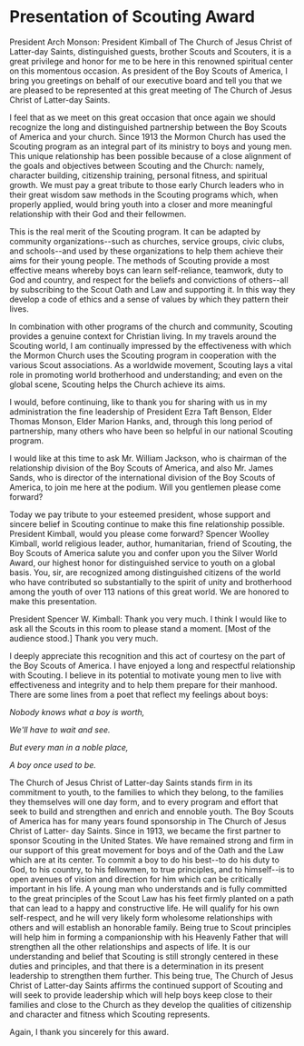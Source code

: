 # Presentation of Scouting Award

President Arch Monson: President Kimball of The Church of Jesus Christ of
Latter-day Saints, distinguished guests, brother Scouts and Scouters, it is a
great privilege and honor for me to be here in this renowned spiritual center
on this momentous occasion. As president of the Boy Scouts of America, I bring
you greetings on behalf of our executive board and tell you that we are
pleased to be represented at this great meeting of The Church of Jesus Christ
of Latter-day Saints.

I feel that as we meet on this great occasion that once again we should
recognize the long and distinguished partnership between the Boy Scouts of
America and your church. Since 1913 the Mormon Church has used the Scouting
program as an integral part of its ministry to boys and young men. This unique
relationship has been possible because of a close alignment of the goals and
objectives between Scouting and the Church: namely, character building,
citizenship training, personal fitness, and spiritual growth. We must pay a
great tribute to those early Church leaders who in their great wisdom saw
methods in the Scouting programs which, when properly applied, would bring
youth into a closer and more meaningful relationship with their God and their
fellowmen.

This is the real merit of the Scouting program. It can be adapted by community
organizations--such as churches, service groups, civic clubs, and schools--and
used by these organizations to help them achieve their aims for their young
people. The methods of Scouting provide a most effective means whereby boys
can learn self-reliance, teamwork, duty to God and country, and respect for
the beliefs and convictions of others--all by subscribing to the Scout Oath
and Law and supporting it. In this way they develop a code of ethics and a
sense of values by which they pattern their lives.

In combination with other programs of the church and community, Scouting
provides a genuine context for Christian living. In my travels around the
Scouting world, I am continually impressed by the effectiveness with which the
Mormon Church uses the Scouting program in cooperation with the various Scout
associations. As a worldwide movement, Scouting lays a vital role in promoting
world brotherhood and understanding; and even on the global scene, Scouting
helps the Church achieve its aims.

I would, before continuing, like to thank you for sharing with us in my
administration the fine leadership of President Ezra Taft Benson, Elder Thomas
Monson, Elder Marion Hanks, and, through this long period of partnership, many
others who have been so helpful in our national Scouting program.

I would like at this time to ask Mr. William Jackson, who is chairman of the
relationship division of the Boy Scouts of America, and also Mr. James Sands,
who is director of the international division of the Boy Scouts of America, to
join me here at the podium. Will you gentlemen please come forward?

Today we pay tribute to your esteemed president, whose support and sincere
belief in Scouting continue to make this fine relationship possible. President
Kimball, would you please come forward? Spencer Woolley Kimball, world
religious leader, author, humanitarian, friend of Scouting, the Boy Scouts of
America salute you and confer upon you the Silver World Award, our highest
honor for distinguished service to youth on a global basis. You, sir, are
recognized among distinguished citizens of the world who have contributed so
substantially to the spirit of unity and brotherhood among the youth of over
113 nations of this great world. We are honored to make this presentation.

President Spencer W. Kimball: Thank you very much. I think I would like to ask
all the Scouts in this room to please stand a moment. [Most of the audience
stood.] Thank you very much.

I deeply appreciate this recognition and this act of courtesy on the part of
the Boy Scouts of America. I have enjoyed a long and respectful relationship
with Scouting. I believe in its potential to motivate young men to live with
effectiveness and integrity and to help them prepare for their manhood. There
are some lines from a poet that reflect my feelings about boys:

_Nobody knows what a boy is worth,_

_We'll have to wait and see._

_But every man in a noble place,_

_A boy once used to be._

The Church of Jesus Christ of Latter-day Saints stands firm in its commitment
to youth, to the families to which they belong, to the families they
themselves will one day form, and to every program and effort that seek to
build and strengthen and enrich and ennoble youth. The Boy Scouts of America
has for many years found sponsorship in The Church of Jesus Christ of Latter-
day Saints. Since in 1913, we became the first partner to sponsor Scouting in
the United States. We have remained strong and firm in our support of this
great movement for boys and of the Oath and the Law which are at its center.
To commit a boy to do his best--to do his duty to God, to his country, to his
fellowmen, to true principles, and to himself--is to open avenues of vision
and direction for him which can be critically important in his life. A young
man who understands and is fully committed to the great principles of the
Scout Law has his feet firmly planted on a path that can lead to a happy and
constructive life. He will qualify for his own self-respect, and he will very
likely form wholesome relationships with others and will establish an
honorable family. Being true to Scout principles will help him in forming a
companionship with his Heavenly Father that will strengthen all the other
relationships and aspects of life. It is our understanding and belief that
Scouting is still strongly centered in these duties and principles, and that
there is a determination in its present leadership to strengthen them further.
This being true, The Church of Jesus Christ of Latter-day Saints affirms the
continued support of Scouting and will seek to provide leadership which will
help boys keep close to their families and close to the Church as they develop
the qualities of citizenship and character and fitness which Scouting
represents.

Again, I thank you sincerely for this award.


